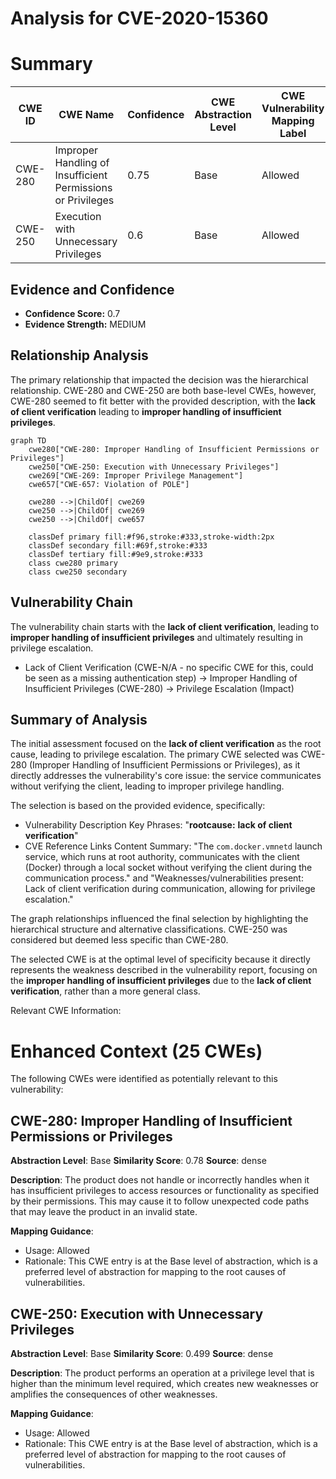 # Analysis for CVE-2020-15360

# Summary
| CWE ID | CWE Name | Confidence | CWE Abstraction Level | CWE Vulnerability Mapping Label | CWE-Vulnerability Mapping Notes |
|---|---|---|---|---|---|
| CWE-280 | Improper Handling of Insufficient Permissions or Privileges | 0.75 | Base | Allowed | Primary CWE |
| CWE-250 | Execution with Unnecessary Privileges | 0.6 | Base | Allowed | Secondary Candidate |

## Evidence and Confidence

*   **Confidence Score:** 0.7
*   **Evidence Strength:** MEDIUM

## Relationship Analysis
The primary relationship that impacted the decision was the hierarchical relationship. CWE-280 and CWE-250 are both base-level CWEs, however, CWE-280 seemed to fit better with the provided description, with the **lack of client verification** leading to **improper handling of insufficient privileges**.

```mermaid
graph TD
    cwe280["CWE-280: Improper Handling of Insufficient Permissions or Privileges"]
    cwe250["CWE-250: Execution with Unnecessary Privileges"]
    cwe269["CWE-269: Improper Privilege Management"]
    cwe657["CWE-657: Violation of POLE"]
    
    cwe280 -->|ChildOf| cwe269
    cwe250 -->|ChildOf| cwe269
    cwe250 -->|ChildOf| cwe657

    classDef primary fill:#f96,stroke:#333,stroke-width:2px
    classDef secondary fill:#69f,stroke:#333
    classDef tertiary fill:#9e9,stroke:#333
    class cwe280 primary
    class cwe250 secondary
```

## Vulnerability Chain
The vulnerability chain starts with the **lack of client verification**, leading to **improper handling of insufficient privileges** and ultimately resulting in privilege escalation.
  - Lack of Client Verification (CWE-N/A - no specific CWE for this, could be seen as a missing authentication step) -> Improper Handling of Insufficient Privileges (CWE-280) -> Privilege Escalation (Impact)

## Summary of Analysis
The initial assessment focused on the **lack of client verification** as the root cause, leading to privilege escalation. The primary CWE selected was CWE-280 (Improper Handling of Insufficient Permissions or Privileges), as it directly addresses the vulnerability's core issue: the service communicates without verifying the client, leading to improper privilege handling.

The selection is based on the provided evidence, specifically:
  - Vulnerability Description Key Phrases: "**rootcause:** **lack of client verification**"
  - CVE Reference Links Content Summary: "The `com.docker.vmnetd` launch service, which runs at root authority, communicates with the client (Docker) through a local socket without verifying the client during the communication process." and "Weaknesses/vulnerabilities present: Lack of client verification during communication, allowing for privilege escalation."

The graph relationships influenced the final selection by highlighting the hierarchical structure and alternative classifications. CWE-250 was considered but deemed less specific than CWE-280.

The selected CWE is at the optimal level of specificity because it directly represents the weakness described in the vulnerability report, focusing on the **improper handling of insufficient privileges** due to the **lack of client verification**, rather than a more general class.

Relevant CWE Information:

# Enhanced Context (25 CWEs)
The following CWEs were identified as potentially relevant to this vulnerability:

## CWE-280: Improper Handling of Insufficient Permissions or Privileges 
**Abstraction Level**: Base
**Similarity Score**: 0.78
**Source**: dense

**Description**:
The product does not handle or incorrectly handles when it has insufficient privileges to access resources or functionality as specified by their permissions. This may cause it to follow unexpected code paths that may leave the product in an invalid state.

**Mapping Guidance**:
- Usage: Allowed
- Rationale: This CWE entry is at the Base level of abstraction, which is a preferred level of abstraction for mapping to the root causes of vulnerabilities.

## CWE-250: Execution with Unnecessary Privileges
**Abstraction Level**: Base
**Similarity Score**: 0.499
**Source**: dense

**Description**:
The product performs an operation at a privilege level that is higher than the minimum level required, which creates new weaknesses or amplifies the consequences of other weaknesses.

**Mapping Guidance**:
- Usage: Allowed
- Rationale: This CWE entry is at the Base level of abstraction, which is a preferred level of abstraction for mapping to the root causes of vulnerabilities.